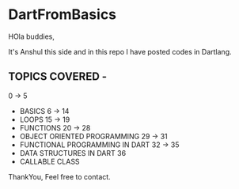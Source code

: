 # DartFromBasics

HOla buddies,

It's Anshul this side and in this repo I have posted codes in Dartlang.

## TOPICS COVERED -
0 -> 5
  - BASICS
6 -> 14
  - LOOPS
15 -> 19
  - FUNCTIONS
20 -> 28
  - OBJECT ORIENTED PROGRAMMING 
29 -> 31
  - FUNCTIONAL PROGRAMMING IN DART
32 -> 35
  - DATA STRUCTURES IN DART
36
  - CALLABLE CLASS

ThankYou,
Feel free to contact.
